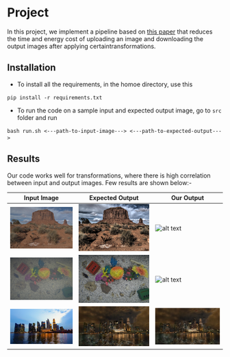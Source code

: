 # Project
In this project, we implement a pipeline based on [this paper](https://groups.csail.mit.edu/graphics/xform_recipes/data/xform_paper_sigasia2015.pdf) that reduces the time and energy​ cost of uploading an image and downloading the output images after applying certain​ transformations.​

## Installation

- To install all the requirements, in the homoe directory, use this
```
pip install -r requirements.txt
```

- To run the code on a sample input and expected output image, go to `src` folder and run
```
bash run.sh <---path-to-input-image---> <---path-to-expected-output--->
```
## Results

Our code works well for transformations, where there is high correlation between input and output images. Few results are shown below:-

| Input Image | Expected Output | Our Output |
|----------|--------------------|--------|
| ![alt text](inputs/inp.jpg "Example Input") | ![alt text](inputs/out.jpg "Given Output")| ![alt text](results/given_example_results/out.png "Our Output")|
| ![alt text](inputs/water_haze.jpg "Haze input") | ![alt text](inputs/water_dehaze.jpg "Dehaze output") | ![alt text](results/dehazing_results/dehaze_out.png "Our Dehaze output") |
| ![alt text](inputs/morning.jpg "morning input") | ![alt text](inputs/night.jpg "night output") | ![alt text](results/time_of_day_results/out.png "Our night output") |
